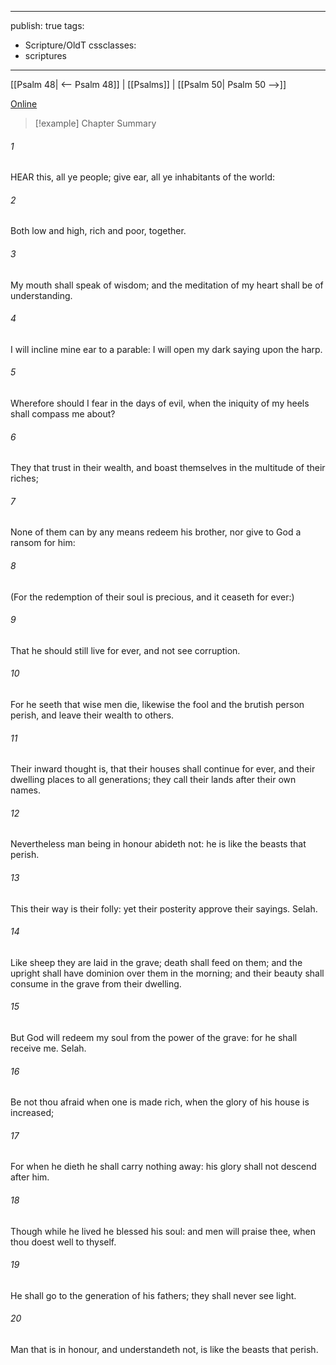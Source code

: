 

---
publish: true
tags:
  - Scripture/OldT
cssclasses:
  - scriptures
---
[[Psalm 48| <-- Psalm 48]] | [[Psalms]] | [[Psalm 50| Psalm 50 -->]]

[Online](https://churchofjesuschrist.org/study/scriptures/ot/ps/49?lang=eng)

>[!example] Chapter Summary
>
###### 1
HEAR this, all ye people; give ear, all ye inhabitants of the world:
###### 2
Both low and high, rich and poor, together.
###### 3
My mouth shall speak of wisdom; and the meditation of my heart shall be of understanding.
###### 4
I will incline mine ear to a parable: I will open my dark saying upon the harp.
###### 5
Wherefore should I fear in the days of evil, when the iniquity of my heels shall compass me about?
###### 6
They that trust in their wealth, and boast themselves in the multitude of their riches;
###### 7
None of them can by any means redeem his brother, nor give to God a ransom for him:
###### 8
(For the redemption of their soul is precious, and it ceaseth for ever:)
###### 9
That he should still live for ever, and not see corruption.
###### 10
For he seeth that wise men die, likewise the fool and the brutish person perish, and leave their wealth to others.
###### 11
Their inward thought is, that their houses shall continue for ever, and their dwelling places to all generations; they call their lands after their own names.
###### 12
Nevertheless man being in honour abideth not: he is like the beasts that perish.
###### 13
This their way is their folly: yet their posterity approve their sayings.  Selah.
###### 14
Like sheep they are laid in the grave; death shall feed on them; and the upright shall have dominion over them in the morning; and their beauty shall consume in the grave from their dwelling.
###### 15
But God will redeem my soul from the power of the grave: for he shall receive me.  Selah.
###### 16
Be not thou afraid when one is made rich, when the glory of his house is increased;
###### 17
For when he dieth he shall carry nothing away: his glory shall not descend after him.
###### 18
Though while he lived he blessed his soul: and men will praise thee, when thou doest well to thyself.
###### 19
He shall go to the generation of his fathers; they shall never see light.
###### 20
Man that is in honour, and understandeth not, is like the beasts that perish.



